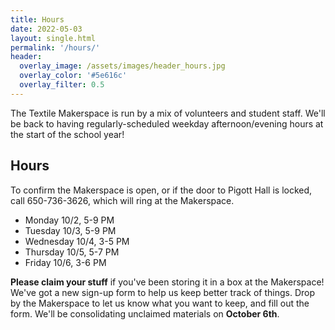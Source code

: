 ```yaml
---
title: Hours
date: 2022-05-03
layout: single.html
permalink: '/hours/'
header:
  overlay_image: /assets/images/header_hours.jpg
  overlay_color: '#5e616c'
  overlay_filter: 0.5
---
```


The Textile Makerspace is run by a mix of volunteers and student staff. We'll be back to having regularly-scheduled weekday afternoon/evening hours at the start of the school year!

## Hours

To confirm the Makerspace is open, or if the door to Pigott Hall is locked, call 650-736-3626, which will ring at the Makerspace.

- Monday 10/2, 5-9 PM
- Tuesday 10/3, 5-9 PM
- Wednesday 10/4, 3-5 PM
- Thursday 10/5, 5-7 PM
- Friday 10/6, 3-6 PM

**Please claim your stuff** if you've been storing it in a box at the Makerspace! We've got a new sign-up form to help us keep better track of things. Drop by the Makerspace to let us know what you want to keep, and fill out the form. We'll be consolidating unclaimed materials on **October 6th**.
